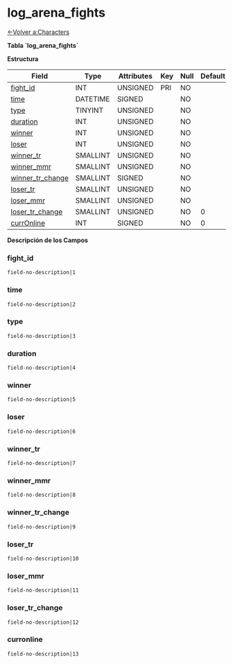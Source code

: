 # log\_arena\_fights

[<-Volver a:Characters](database-characters.md)

**Tabla \`log\_arena\_fights\`**

**Estructura**

| Field                 | Type     | Attributes | Key | Null | Default | Extra | Comment |
| --------------------- | -------- | ---------- | --- | ---- | ------- | ----- | ------- |
| [fight_id][1]         | INT      | UNSIGNED   | PRI | NO   |         |       |         |
| [time][2]             | DATETIME | SIGNED     |     | NO   |         |       |         |
| [type][3]             | TINYINT  | UNSIGNED   |     | NO   |         |       |         |
| [duration][4]         | INT      | UNSIGNED   |     | NO   |         |       |         |
| [winner][5]           | INT      | UNSIGNED   |     | NO   |         |       |         |
| [loser][6]            | INT      | UNSIGNED   |     | NO   |         |       |         |
| [winner_tr][7]        | SMALLINT | UNSIGNED   |     | NO   |         |       |         |
| [winner_mmr][8]       | SMALLINT | UNSIGNED   |     | NO   |         |       |         |
| [winner_tr_change][9] | SMALLINT | SIGNED     |     | NO   |         |       |         |
| [loser_tr][10]        | SMALLINT | UNSIGNED   |     | NO   |         |       |         |
| [loser_mmr][11]       | SMALLINT | UNSIGNED   |     | NO   |         |       |         |
| [loser_tr_change][12] | SMALLINT | UNSIGNED   |     | NO   | 0       |       |         |
| [currOnline][13]      | INT      | SIGNED     |     | NO   | 0       |       |         |

[1]: #fightid
[2]: #time
[3]: #type
[4]: #duration
[5]: #winner
[6]: #loser
[7]: #winnertr
[8]: #winnermmr
[9]: #winnertrchange
[10]: #losertr
[11]: #losermmr
[12]: #losertrchange
[13]: #curronline

**Descripción de los Campos**

### fight\_id

`field-no-description|1`

### time

`field-no-description|2`

### type

`field-no-description|3`

### duration

`field-no-description|4`

### winner

`field-no-description|5`

### loser

`field-no-description|6`

### winner\_tr

`field-no-description|7`

### winner\_mmr

`field-no-description|8`

### winner\_tr\_change

`field-no-description|9`

### loser\_tr

`field-no-description|10`

### loser\_mmr

`field-no-description|11`

### loser\_tr\_change

`field-no-description|12`

### curronline

`field-no-description|13`
